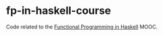 # fp-in-haskell-course
Code related to the [Functional Programming in Haskell](https://www.futurelearn.com/courses/functional-programming-haskell) MOOC.
